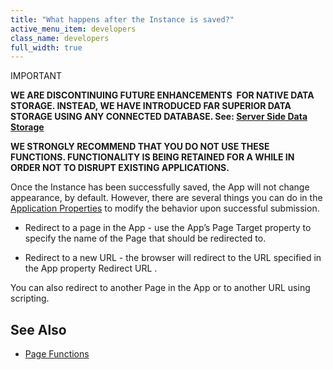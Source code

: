 ```yaml
---
title: "What happens after the Instance is saved?"
active_menu_item: developers
class_name: developers
full_width: true
---
```



IMPORTANT

**WE ARE DISCONTINUING FUTURE ENHANCEMENTS  FOR NATIVE DATA STORAGE. INSTEAD, WE HAVE INTRODUCED FAR SUPERIOR DATA STORAGE USING ANY CONNECTED DATABASE. See: [Server Side Data Storage](/developers/user-guide/product-guide/data-storage/server-side-data-storage/)**

**WE STRONGLY RECOMMEND THAT YOU DO NOT USE THESE FUNCTIONS. FUNCTIONALITY IS BEING RETAINED FOR A WHILE IN ORDER NOT TO DISRUPT EXISTING APPLICATIONS.**

Once the Instance has been successfully saved, the App will not change appearance, by default. However, there are several things you can do in the [Application Properties](/developers/user-guide/product-guide/widget-properties-events/app-properties#advanced) to modify the behavior upon successful submission.

 - Redirect to a page in the App - use the App’s Page Target property to specify the name of the Page that should be redirected to.

 - Redirect to a new URL - the browser will redirect to the URL specified in the App property Redirect URL .

You can also redirect to another Page in the App or to another URL using scripting.

## **See Also**

 - [Page Functions](/developers/user-guide/scripting-apis/client-api/page-functions/)

